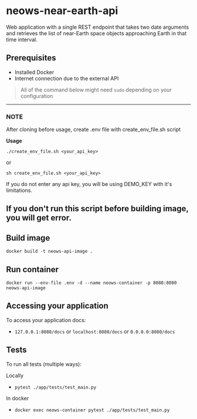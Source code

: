 # neows-near-earth-api
Web application with a single REST endpoint that takes two date arguments and retrieves the list of near-Earth space objects approaching Earth in that time interval.

## Prerequisites
- Installed Docker
- Internet connection due to the external API

> All of the command below might need `sudo` depending on your configuration

---
### NOTE

After cloning before usage, create .env file with create_env_file.sh script

**Usage**

```./create_env_file.sh <your_api_key>```

or

```sh create_env_file.sh <your_api_key>```

If you do not enter any api key, you will be using DEMO_KEY with it's limitations.

**If you don't run this script before building image, you will get error.**
---

## Build image
```
docker build -t neows-api-image .
```

## Run container
```
docker run --env-file .env -d --name neows-container -p 8080:8080 neows-api-image
```

## Accessing your application
To access your application docs:
- `127.0.0.1:8080/docs` or `localhost:8080/docs` or `0.0.0.0:8080/docs`

## Tests
To run all tests (multiple ways):

Locally
- `pytest ./app/tests/test_main.py`

In docker
- `docker exec neows-container pytest ./app/tests/test_main.py`
